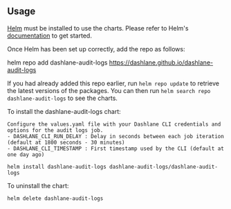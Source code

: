 ## Usage

[Helm](https://helm.sh) must be installed to use the charts.  Please refer to
Helm's [documentation](https://helm.sh/docs) to get started.

Once Helm has been set up correctly, add the repo as follows:

  helm repo add dashlane-audit-logs https://dashlane.github.io/dashlane-audit-logs

If you had already added this repo earlier, run `helm repo update` to retrieve
the latest versions of the packages.  You can then run `helm search repo
dashlane-audit-logs` to see the charts.

To install the dashlane-audit-logs chart:

    Configure the values.yaml file with your Dashlane CLI credentials and options for the audit logs job.
    - DASHLANE_CLI_RUN_DELAY : Delay in seconds between each job iteration (default at 1800 seconds - 30 minutes)
    - DASHLANE_CLI_TIMESTAMP : First timestamp used by the CLI (default at one day ago)

    helm install dashlane-audit-logs dashlane-audit-logs/dashlane-audit-logs

To uninstall the chart:

    helm delete dashlane-audit-logs
